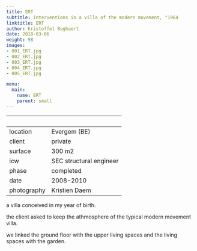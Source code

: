 ```yaml
---
title: ERT
subtitle: interventions in a villa of the modern movement, °1964
linktitle: ERT
author: Kristoffel Boghaert
date: 2018-03-06
weight: 98
images:
- 001_ERT.jpg
- 002_ERT.jpg
- 003_ERT.jpg
- 004_ERT.jpg
- 005_ERT.jpg

menu:
  main:
    name: ERT
    parent: small
---
```


&nbsp;|&nbsp;
------|------
location	|		Evergem (BE)
client		|		private
surface		|		300 m2
icw			|		SEC structural engineer
phase		|		completed
date		|		2008-2010
photography	|		Kristien Daem

a villa conceived in my year of birth.

the client asked to keep the athmosphere of the typical modern movement villa.

we linked the ground floor with the upper living spaces and the living spaces with the garden.

